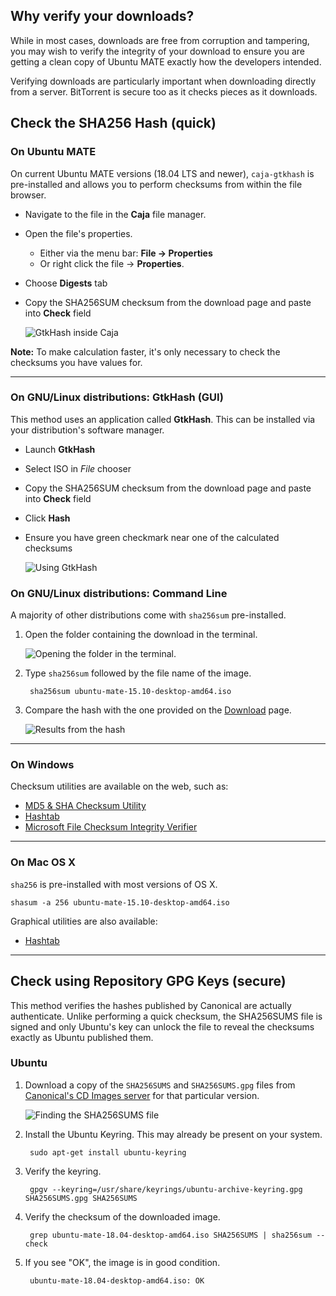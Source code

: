 <!--
.. title: How to Verify Downloads
.. slug: how-to-verify-downloads
.. date: 2016-04-07 21:00:00 UTC
.. tags: Verify,Download,Security,Checksum
.. link:
.. description: Methods to verify your downloads are immune from hackers.
.. type: text
.. author: Luke Horwell
-->

## Why verify your downloads?

While in most cases, downloads are free from corruption and tampering,
you may wish to verify the integrity of your download to ensure you
are getting a clean copy of Ubuntu MATE exactly how the developers intended.

Verifying downloads are particularly important when downloading directly from
a server. BitTorrent is secure too as it checks pieces as it downloads.


## Check the SHA256 Hash (quick)

### On Ubuntu MATE

On current Ubuntu MATE versions (18.04 LTS and newer), `caja-gtkhash` is pre-installed
and allows you to perform checksums from within the file browser.

 * Navigate to the file in the **Caja** file manager.
 * Open the file's properties.
   * Either via the menu bar: **File → Properties**
   * Or right click the file → **Properties**.
 * Choose **Digests** tab
 * Copy the SHA256SUM checksum from the download page and paste into **Check** field

    ![](/gallery/quick-help-screenshots/Caja-hash-howto.png "GtkHash inside Caja")

**Note:** To make calculation faster, it's only necessary to check the checksums you have values for.

---

### On GNU/Linux distributions: GtkHash (GUI)

This method uses an application called **GtkHash**. This can be installed via your distribution's software manager.

 * Launch **GtkHash**
 * Select ISO in _File_ chooser
 * Copy the SHA256SUM checksum from the download page and paste into **Check** field
 * Click **Hash**
 * Ensure you have green checkmark near one of the calculated checksums

    ![](/gallery/quick-help-screenshots/Gtk-hash-howto.png "Using GtkHash")


### On GNU/Linux distributions: Command Line

A majority of other distributions come with  `sha256sum` pre-installed.

1. Open the folder containing the download in the terminal.

    ![](/gallery/quick-help-screenshots/sha256-ubuntu-1.png "Opening the folder in the terminal.")


2. Type `sha256sum` followed by the file name of the image.

        sha256sum ubuntu-mate-15.10-desktop-amd64.iso


3. Compare the hash with the one provided on the [Download](/download/) page.

    ![](/gallery/quick-help-screenshots/sha256-ubuntu-2.png "Results from the hash")

-----------
### On Windows

Checksum utilities are available on the web, such as:

 * [MD5 & SHA Checksum Utility](https://raylin.wordpress.com/downloads/md5-sha-1-checksum-utility/)
 * [Hashtab](http://implbits.com/products/hashtab/)
 * [Microsoft File Checksum Integrity Verifier](https://support.microsoft.com/en-us/help/889768/how-to-compute-the-md5-or-sha-1-cryptographic-hash-values-for-a-file)


-----------
### On Mac OS X

`sha256` is pre-installed with most versions of OS X.

    shasum -a 256 ubuntu-mate-15.10-desktop-amd64.iso


Graphical utilities are also available:

 * [Hashtab](http://implbits.com/products/hashtab/)


-----------
## Check using Repository GPG Keys (secure)

This method verifies the hashes published by Canonical are
actually authenticate. Unlike performing a quick checksum,
the SHA256SUMS file is signed and only Ubuntu's key can unlock
the file to reveal the checksums exactly as Ubuntu published them.

### Ubuntu

1. Download a copy of the `SHA256SUMS` and `SHA256SUMS.gpg` files
from [Canonical's CD Images server](http://cdimage.ubuntu.com/ubuntu-mate/releases/) for that particular version.

    ![](/gallery/quick-help-screenshots/sha256sums-gpg.png "Finding the SHA256SUMS file")


2. Install the Ubuntu Keyring. This may already be present on your system.

        sudo apt-get install ubuntu-keyring


3. Verify the keyring.

        gpgv --keyring=/usr/share/keyrings/ubuntu-archive-keyring.gpg SHA256SUMS.gpg SHA256SUMS


4. Verify the checksum of the downloaded image.

        grep ubuntu-mate-18.04-desktop-amd64.iso SHA256SUMS | sha256sum --check

5. If you see "OK", the image is in good condition.

        ubuntu-mate-18.04-desktop-amd64.iso: OK

